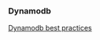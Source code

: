 


### Dynamodb

[Dynamodb best practices](https://docs.aws.amazon.com/amazondynamodb/latest/developerguide/best-practices.html)
